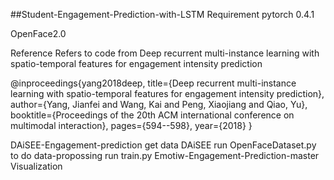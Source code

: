 ##Student-Engagement-Prediction-with-LSTM
Requirement
pytorch 0.4.1

OpenFace2.0

Reference
Refers to code from Deep recurrent multi-instance learning with spatio-temporal features for engagement intensity prediction

@inproceedings{yang2018deep, title={Deep recurrent multi-instance learning with spatio-temporal features for engagement intensity prediction}, author={Yang, Jianfei and Wang, Kai and Peng, Xiaojiang and Qiao, Yu}, booktitle={Proceedings of the 20th ACM international conference on multimodal interaction}, pages={594--598}, year={2018} }

DAiSEE-Engagement-prediction
get data DAiSEE
run OpenFaceDataset.py to do data-propossing
run train.py
Emotiw-Engagement-Prediction-master
Visualization
